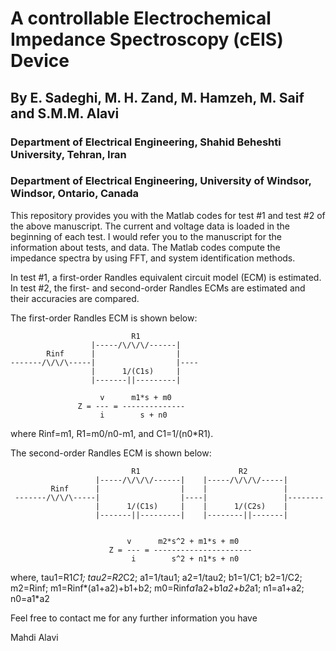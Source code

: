 # A controllable Electrochemical Impedance Spectroscopy (cEIS) Device

## By E. Sadeghi, M. H. Zand, M. Hamzeh, M. Saif and S.M.M. Alavi

### Department of Electrical Engineering, Shahid Beheshti University, Tehran, Iran

### Department of Electrical Engineering, University of Windsor, Windsor, Ontario, Canada
      
This repository provides you with the Matlab codes for test #1 and test #2 of the above manuscript. The current and voltage data is loaded in the beginning of each test. I would refer you to the manuscript for the information about tests, and data. The Matlab codes compute the impedance spectra by using FFT, and system identification methods. 

In test #1, a first-order Randles equivalent circuit model (ECM) is estimated. In test #2, the first- and second-order Randles ECMs are estimated and their accuracies are compared. 

The first-order Randles ECM is shown below:

                               R1
                      |-----/\/\/\/------|
            Rinf      |                  |
    -------/\/\/\-----|                  |----
                      |      1/(C1s)     |
                      |-------||---------|

                        v      m1*s + m0
                   Z = --- = --------------
                        i        s + n0

where Rinf=m1, R1=m0/n0-m1, and C1=1/(n0*R1). 

The second-order Randles ECM is shown below:

                               R1                      R2
                       |-----/\/\/\/------|    |-----/\/\/\/-----|
             Rinf      |                  |    |                 |
     -------/\/\/\-----|                  |----|                 |--------
                       |      1/(C1s)     |    |      1/(C2s)    |
                       |-------||---------|    |--------||-------|


                              v      m2*s^2 + m1*s + m0
                          Z = --- = ----------------------
                               i        s^2 + n1*s + n0
where, tau1=R1*C1; tau2=R2*C2; a1=1/tau1; a2=1/tau2; b1=1/C1; b2=1/C2; m2=Rinf; m1=Rinf*(a1+a2)+b1+b2; m0=Rinf*a1*a2+b1*a2+b2*a1; 
n1=a1+a2; n0=a1*a2

Feel free to contact me for any further information you have

Mahdi Alavi

